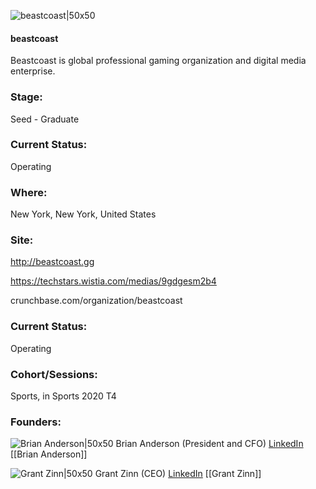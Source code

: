 

![beastcoast|50x50](https://apimg.techstars.com/connect/images/image_files/5f4ffc3534a60d0c990000a3/original/beastcoast_logo_whiteborder.png)

#### beastcoast
Beastcoast is global professional gaming organization and digital media enterprise.

### Stage: 
Seed - Graduate 

### Current Status: 
Operating

### Where:
New York, New York, United States

### Site:
http://beastcoast.gg

https://techstars.wistia.com/medias/9gdgesm2b4

crunchbase.com/organization/beastcoast

### Current Status: 
Operating

### Cohort/Sessions: 
Sports, in Sports 2020 T4

### Founders: 

![Brian Anderson|50x50](https://apimg.techstars.com/connect/images/image_files/5ee8f8b034a60d433d000497/original/Picture1.jpg) Brian Anderson (President and CFO) [LinkedIn](https://linkedin.com/in/briananderson01011) [[Brian Anderson]]

![Grant Zinn|50x50](https://apimg.techstars.com/connect/images/image_files/5f187a3134a60d0984000048/original/oRifLewb_400x400.jpg) Grant Zinn (CEO) [LinkedIn](https://linkedin.com/in/grant-zinn-08b13946) [[Grant Zinn]]


